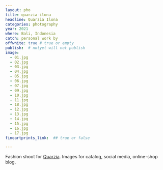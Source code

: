 ```yaml
---
layout: pho
title: quarzia-ilona
headline: Quarzia Ilona
categories: photography
year: 2021
where: Bali, Indonesia
catch: personal work by
offwhite: true # true or empty
publish:  # notyet will not publish
image:
  - 01.jpg
  - 02.jpg
  - 03.jpg
  - 04.jpg
  - 05.jpg
  - 06.jpg
  - 07.jpg
  - 09.jpg
  - 10.jpg
  - 11.jpg
  - 18.jpg
  - 12.jpg
  - 13.jpg
  - 14.jpg
  - 15.jpg
  - 16.jpg
  - 17.jpg
fineartprints_link:  ## true or false

---
```

Fashion shoot for [Quarzia](https://quarzia.it/). Images for catalog, social media, online-shop blog.
